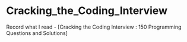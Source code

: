 # Cracking_the_Coding_Interview
Record what I read - [Cracking the Coding Interview : 150 Programming Questions and Solutions]
